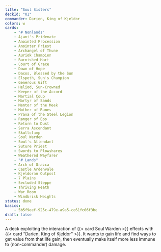 ```yaml
---
title: "Soul Sisters"
deckId: "01"
commander: Darien, King of Kjeldor
colors: w
cards:
    - "# Nonlands"
    - Ajani's Pridemate
    - Anointed Procession
    - Anointer Priest
    - Archangel of Thune
    - Auriok Champion
    - Burnished Hart
    - Court of Grace
    - Dawn of Hope
    - Daxos, Blessed by the Sun
    - Elspeth, Sun's Champion
    - Generous Gift
    - Heliod, Sun-Crowned
    - Keeper of the Accord
    - Martial Coup
    - Martyr of Sands
    - Mentor of the Meek
    - Mother of Runes
    - Prava of the Steel Legion
    - Ranger of Eos
    - Return to Dust
    - Serra Ascendant
    - Skullclamp
    - Soul Warden
    - Soul's Attendant
    - Suture Priest
    - Swords to Plowshares
    - Weathered Wayfarer
    - "# Lands"
    - Arch of Orazca
    - Castle Ardenvale
    - Kjeldoran Outpost
    - 7 Plains
    - Secluded Steppe
    - Thriving Heath
    - War Room
    - Windbrisk Heights
status: done
basics:
    - 5b5f9eef-925c-479e-a9a5-ce61fc06f3be
draft: false
---
```


A deck exploiting the interaction of {{< card Soul Warden >}} effects with {{< card "Darien, King of Kjeldor" >}}. It wants to gain life and find ways to get value from that life gain, then eventually make itself more less immune to (non-commander) damage.